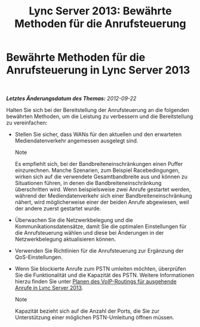 ﻿---
title: 'Lync Server 2013: Bewährte Methoden für die Anrufsteuerung'
TOCTitle: Bewährte Methoden für die Anrufsteuerung
ms:assetid: 97173cca-8175-4ae2-a247-eb7ef809da93
ms:mtpsurl: https://technet.microsoft.com/de-de/library/Gg398770(v=OCS.15)
ms:contentKeyID: 49294820
ms.date: 05/19/2016
mtps_version: v=OCS.15
ms.translationtype: HT
---

# Bewährte Methoden für die Anrufsteuerung in Lync Server 2013

 

_**Letztes Änderungsdatum des Themas:** 2012-09-22_

Halten Sie sich bei der Bereitstellung der Anrufsteuerung an die folgenden bewährten Methoden, um die Leistung zu verbessern und die Bereitstellung zu vereinfachen:

  - Stellen Sie sicher, dass WANs für den aktuellen und den erwarteten Mediendatenverkehr angemessen ausgelegt sind.
    

    > [!NOTE]
    > Es empfiehlt sich, bei der Bandbreiteneinschränkungen einen Puffer einzurechnen. Manche Szenarien, zum Beispiel Racebedingungen, wirken sich auf die verwendete Gesamtbandbreite aus und können zu Situationen führen, in denen die Bandbreiteneinschränkung überschritten wird. Wenn beispielsweise zwei Anrufe gestartet werden, während der Mediendatenverkehr sich einer Bandbreiteneinschränkung nähert, wird möglicherweise einer der beiden Anrufe abgewiesen, weil der andere zuerst gestartet wurde.



  - Überwachen Sie die Netzwerkbelegung und die Kommunikationsdatensätze, damit Sie die optimalen Einstellungen für die Anrufsteuerung wählen und diese bei Änderungen in der Netzwerkbelegung aktualisieren können.

  - Verwenden Sie Richtlinien für die Anrufsteuerung zur Ergänzung der QoS-Einstellungen.

  - Wenn Sie blockierte Anrufe zum PSTN umleiten möchten, überprüfen Sie die Funktionalität und die Kapazität des PSTN. Weitere Informationen hierzu finden Sie unter [Planen des VoIP-Routings für ausgehende Anrufe in Lync Server 2013](lync-server-2013-planning-outbound-voice-routing.md).
    

    > [!NOTE]
    > Kapazität bezieht sich auf die Anzahl der Ports, die Sie zur Unterstützung einer möglichen PSTN-Umleitung öffnen müssen.


